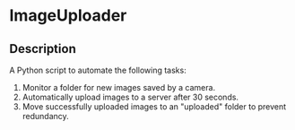 # ImageUploader

## Description
A Python script to automate the following tasks:
1. Monitor a folder for new images saved by a camera.
2. Automatically upload images to a server after 30 seconds.
3. Move successfully uploaded images to an "uploaded" folder to prevent redundancy.

